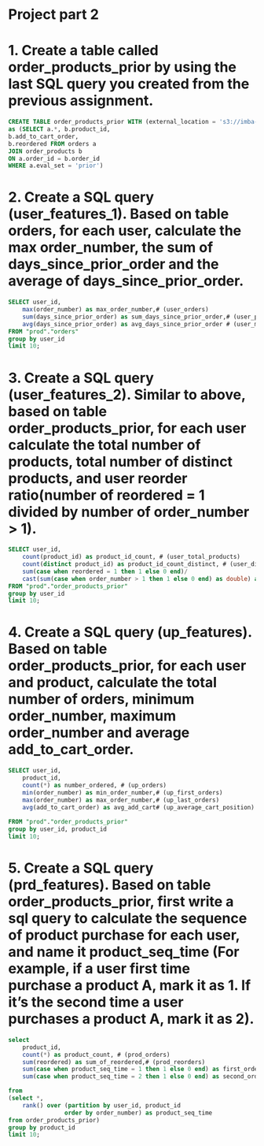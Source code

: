 # **Project part 2**

# 1. Create a table called order_products_prior by using the last SQL query you created from the previous assignment. 

```sql
CREATE TABLE order_products_prior WITH (external_location = 's3://imba-kevin0019/features/order_products_prior/', format = 'parquet')
as (SELECT a.*, b.product_id,
b.add_to_cart_order,
b.reordered FROM orders a
JOIN order_products b
ON a.order_id = b.order_id
WHERE a.eval_set = 'prior')
```

# 2. Create a SQL query (user_features_1). Based on table orders, for each user, calculate the max order_number, the sum of days_since_prior_order and the average of days_since_prior_order.

```sql
SELECT user_id,
    max(order_number) as max_order_number,# (user_orders)
    sum(days_since_prior_order) as sum_days_since_prior_order,# (user_period)
    avg(days_since_prior_order) as avg_days_since_prior_order # (user_mean_days_since_prior)
FROM "prod"."orders" 
group by user_id
limit 10;
```

# 3. Create a SQL query (user_features_2). Similar to above, based on table order_products_prior, for each user calculate the total number of products, total number of distinct products, and user reorder ratio(number of reordered = 1 divided by number of order_number > 1).

```sql
SELECT user_id,
    count(product_id) as product_id_count, # (user_total_products)
    count(distinct product_id) as product_id_count_distinct, # (user_distinct_products)
    sum(case when reordered = 1 then 1 else 0 end)/
    cast(sum(case when order_number > 1 then 1 else 0 end) as double) as user_reorder_ratio
FROM "prod"."order_products_prior"
group by user_id
limit 10;
```


# 4. Create a SQL query (up_features). Based on table order_products_prior, for each user and product, calculate the total number of orders, minimum order_number, maximum order_number and average add_to_cart_order.

```sql
SELECT user_id,
    product_id,
    count(*) as number_ordered, # (up_orders)
    min(order_number) as min_order_number,# (up_first_orders)
    max(order_number) as max_order_number,# (up_last_orders)
    avg(add_to_cart_order) as avg_add_cart# (up_average_cart_position)
    
FROM "prod"."order_products_prior"
group by user_id, product_id
limit 10;
```


# 5. Create a SQL query (prd_features). Based on table order_products_prior, first write a sql query to calculate the sequence of product purchase for each user, and name it product_seq_time (For example, if a user first time purchase a product A, mark it as 1. If it’s the second time a user purchases a product A, mark it as 2).


```sql
select 
    product_id,
    count(*) as product_count, # (prod_orders)
    sum(reordered) as sum_of_reordered,# (prod_reorders)
    sum(case when product_seq_time = 1 then 1 else 0 end) as first_orders,# (prod_first_orders)
    sum(case when product_seq_time = 2 then 1 else 0 end) as second_orders# (prod_second_orders)

from 
(select *, 
    rank() over (partition by user_id, product_id
                order by order_number) as product_seq_time
from order_products_prior)
group by product_id
limit 10;
```






